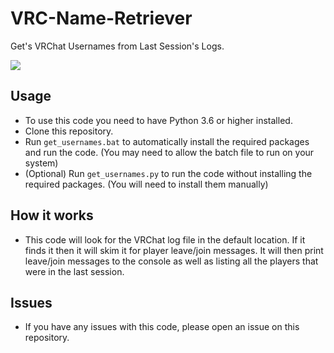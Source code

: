 # VRC-Name-Retriever

Get's VRChat Usernames from Last Session's Logs.

![](https://i.imgur.com/b4CVTrj.png)
## Usage

- To use this code you need to have Python 3.6 or higher installed.
- Clone this repository.
- Run `get_usernames.bat` to automatically install the required packages and run the code. (You may need to allow the batch file to run on your system)
- (Optional) Run `get_usernames.py` to run the code without installing the required packages. (You will need to install them manually)

## How it works

- This code will look for the VRChat log file in the default location. If it finds it then it will skim it for player leave/join messages. It will then print leave/join messages to the console as well as listing all the players that were in the last session.

## Issues

- If you have any issues with this code, please open an issue on this repository.
